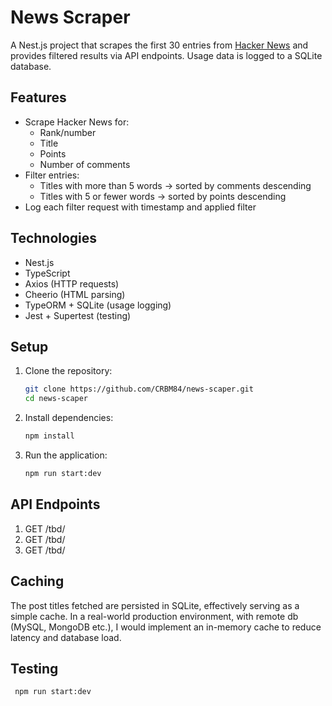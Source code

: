 # News Scraper

A Nest.js project that scrapes the first 30 entries from [Hacker News](https://news.ycombinator.com/) and provides filtered results via API endpoints. Usage data is logged to a SQLite database.

## Features

- Scrape Hacker News for:
  - Rank/number
  - Title
  - Points
  - Number of comments
- Filter entries:
  - Titles with more than 5 words → sorted by comments descending
  - Titles with 5 or fewer words → sorted by points descending
- Log each filter request with timestamp and applied filter

## Technologies

- Nest.js
- TypeScript
- Axios (HTTP requests)
- Cheerio (HTML parsing)
- TypeORM + SQLite (usage logging)
- Jest + Supertest (testing)

## Setup

1. Clone the repository:
   ```bash
   git clone https://github.com/CRBM84/news-scaper.git
   cd news-scaper

2. Install dependencies:
   ```bash
   npm install
3. Run the application:
   ```bash
   npm run start:dev

## API Endpoints
1. GET /tbd/
2. GET /tbd/
3. GET /tbd/

## Caching
The post titles fetched are persisted in SQLite, effectively serving as a simple cache. In a real-world production environment, with remote db (MySQL, MongoDB etc.), I would implement an in-memory cache to reduce latency and database load.

## Testing
  ```bash
   npm run start:dev